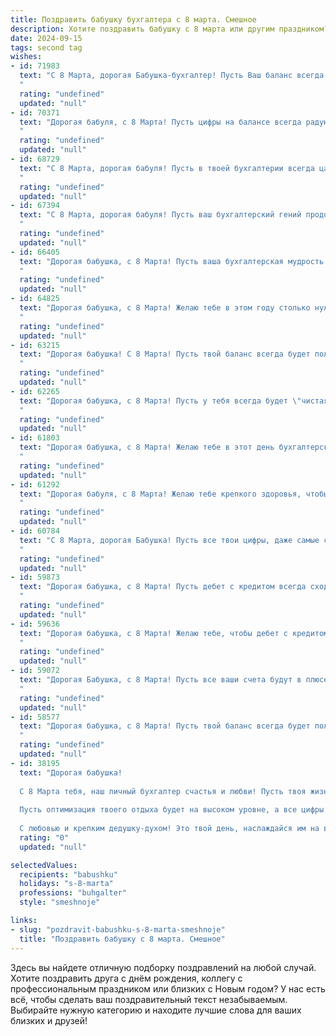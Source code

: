 ```yaml
---
title: Поздравить бабушку бухгалтера с 8 марта. Смешное
description: Хотите поздравить бабушку с 8 марта или другим праздником? Наш ИИ создаст незабываемое поздравление, а вы обязательно выделитесь среди других.  
date: 2024-09-15
tags: second tag
wishes:
- id: 71983
  text: "С 8 Марта, дорогая Бабушка-бухгалтер! Пусть Ваш баланс всегда будет в плюсе, а дебетовое сальдо - радостным, как весенний ветерок!
  "
  rating: "undefined"
  updated: "null"
- id: 70371
  text: "Дорогая бабуля, с 8 Марта! Пусть цифры на балансе всегда радуют, а дебет с кредитом дружно сходятся, как молодожены! 🎉  Желаем тебе, чтобы работа была в радость, а все счета были в плюсе! 😉
  "
  rating: "undefined"
  updated: "null"
- id: 68729
  text: "С 8 Марта, дорогая бабуля! Пусть в твоей бухгалтерии всегда царит порядок, а дебет с кредитом дружат как два зайчика! 😉  Желаю тебе финансового благополучия, чтобы пенсия всегда росла, а дефицит был только в твоем веселом настроении! 🥂
  "
  rating: "undefined"
  updated: "null"
- id: 67394
  text: "С 8 Марта, дорогая бабуля! Пусть ваш бухгалтерский гений продолжает творить чудеса, а дебет с кредитом всегда сходятся! 🥳🎉
  "
  rating: "undefined"
  updated: "null"
- id: 66405
  text: "Дорогая бабушка, с 8 Марта! Пусть ваша бухгалтерская мудрость приносит вам не только прибыльные отчеты, но и море счастья,  здоровья и огромную кучу вкусных тортиков!
  "
  rating: "undefined"
  updated: "null"
- id: 64825
  text: "Дорогая бабушка, с 8 Марта! Желаю тебе в этом году столько нулей на счетах, сколько у тебя внуков! 😉 А если серьезно, пусть все твои подсчеты ведут только к успеху, а  зарплаты будут радовать не меньше, чем наши объятия! 🎉
  "
  rating: "undefined"
  updated: "null"
- id: 63215
  text: "Дорогая бабушка! С 8 Марта! Пусть твой баланс всегда будет положительным, а дебет с кредитом не расходятся! 😜🥂
  "
  rating: "undefined"
  updated: "null"
- id: 62265
  text: "Дорогая бабушка, с 8 Марта! Пусть у тебя всегда будет \"чистая прибыль\" от счастья, а \"дебетовая карта\" любви пополняется только положительными эмоциями!  😄🎉
  "
  rating: "undefined"
  updated: "null"
- id: 61803
  text: "Дорогая бабушка, с 8 Марта! Желаю тебе в этот день бухгалтерской радости, чтобы дебет с кредитом всегда сходился, а баланс всегда был в плюсе! 😜  Пусть твоя жизнь будет полна ярких красок, как радуга после дождя, и пусть цифры в твоей жизни всегда приносят только положительные эмоции! 😉
  "
  rating: "undefined"
  updated: "null"
- id: 61292
  text: "Дорогая бабуля, с 8 Марта! Желаю тебе крепкого здоровья, чтобы цифры в отчетах не путали тебя, а дебет и кредит всегда сходились идеально! 😜
  "
  rating: "undefined"
  updated: "null"
- id: 60784
  text: "С 8 Марта, дорогая Бабушка! Пусть все твои цифры, даже самые сложные, складываются в идеальный баланс, а дебет с кредитом всегда сходятся, как два друга, которые не могут друг без друга!
  "
  rating: "undefined"
  updated: "null"
- id: 59873
  text: "Дорогая бабушка, с 8 Марта! Пусть дебет с кредитом всегда сходятся в твоей жизни, а налог на веселье будет нулевым! 🎉🥂
  "
  rating: "undefined"
  updated: "null"
- id: 59636
  text: "Дорогая бабушка, с 8 Марта! Желаю тебе, чтобы дебет с кредитом всегда сходился, а баланс жизни был положительным, как твоя пенсия! 😂
  "
  rating: "undefined"
  updated: "null"
- id: 59072
  text: "Дорогая Бабушка, с 8 Марта! Пусть все ваши счета будут в плюсе, а баланс - только радостный! 😉  Желаем вам, чтобы каждый день был наполнен только положительными эмоциями, а дебетовое и кредитовое – всегда были в гармонии! ❤️
  "
  rating: "undefined"
  updated: "null"
- id: 58577
  text: "Дорогая бабушка, с 8 Марта! Пусть твой баланс всегда будет положительным, а дебет с кредитом — в идеальном порядке. Хоть ты и бухгалтер, но сегодня разрешается тратить деньги на себя любимую, без всяких отчетов! ❤️
  "
  rating: "undefined"
  updated: "null"
- id: 38195
  text: "Дорогая бабушка!
  
  С 8 Марта тебя, наш личный бухгалтер счастья и любви! Пусть твоя жизнь будет в плюсе, а все проблемы списываются на расходы, которые не подлежат возврату! Желаю тебе, чтобы каждый день приносил только дивиденды радости, а заботы сошли бы на «ноль»!
  
  Пусть оптимизация твоего отдыха будет на высоком уровне, а все цифры на твоих бумагах танцевали под музыку счастья! А мы, твои бабушкины активы, обещаем всегда быть рядом и поддерживать «позитивный баланс» в твоей жизни!
  
  С любовью и крепким дедушку-духом! Это твой день, наслаждайся им на все сто!"
  rating: "0"
  updated: "null"

selectedValues:
  recipients: "babushku"
  holidays: "s-8-marta"
  professions: "buhgalter"
  style: "smeshnoje"

links:
- slug: "pozdravit-babushku-s-8-marta-smeshnoje"
  title: "Поздравить бабушку с 8 марта. Смешное"
---
```


Здесь вы найдете отличную подборку поздравлений на любой случай. 
Хотите поздравить друга с днём рождения, коллегу с профессиональным праздником или близких с Новым годом? У нас есть всё, чтобы сделать ваш поздравительный текст незабываемым. Выбирайте нужную категорию и находите лучшие слова для ваших близких и друзей!
